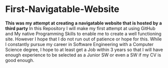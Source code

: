 # First-Navigatable-Website
**This was my attempt at creating a navigatable website that is hosted by a third party**
In this Repository I will make my first attempt at using GitHub and My native Programming Skills to enable me to create a well functioning site. However I hope that I do not run out of patience or hope for this.
While I constantly pursue my career in Software Engineering with a Computer Science degree, I hope to at least get a Job within 3 years so that I will have enough experience to be selected as a Junior SW or even a SW if my CV is good enough.
